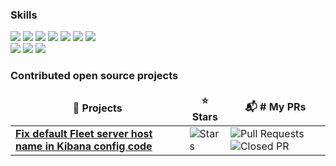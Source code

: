 <h3>Skills</h3>
<div align="left">
  <img src="https://img.shields.io/badge/Python-21375A?style=flat&logo=Python&logoColor=3776AB"/>
<img src="https://img.shields.io/badge/Kubernetes-21375A?style=flat&logo=Kubernetes&logoColor=326CE5"/>
<img src="https://img.shields.io/badge/Docker-21375A?style=flat&logo=Docker&logoColor=2496ED"/>
<img src="https://img.shields.io/badge/Pytorch-21375A?style=flat&logo=Pytorch&logoColor=EE4C2C"/>
<img src="https://img.shields.io/badge/Go-21375A?style=flat&logo=Go&logoColor=00ADD8"/>
<img src="https://img.shields.io/badge/Linux-21375A?style=flat&logo=Linux&logoColor=FCC624"/>
<img src="https://img.shields.io/badge/Airflow-21375A?style=flat&logo=ApacheAirflow&logoColor=017CEE"/>
</div>
<img src="https://img.shields.io/badge/PostgreSQL-21375A?style=flat&logo=PostgreSQL&logoColor=4169E1"/>
<img src="https://img.shields.io/badge/Elasticsearch-21375A?style=flat&logo=Elasticsearch&logoColor=005571"/>
<img src="https://img.shields.io/badge/MLflow-21375A?style=flat&logo=MLflow&logoColor=0194E2"/>
</div>

<h3>Contributed open source projects</h3>
<table>
  <thead align="center">
    <tr border: none;>
      <td><b>🎁 Projects</b></td>
      <td><b>⭐ Stars</b></td>
      <td><b>📬 # My PRs</b></td>
    </tr>
  </thead>
  <tbody>
    <tr>
      <td><a href="https://github.com/deviantony/docker-elk"><b>Fix default Fleet server host name in Kibana config code</b></a></td>
      <td><img alt="Stars" src="https://img.shields.io/github/stars/deviantony/docker-elk?style=flat-square&labelColor=343b41"/></td>
      <td><img alt="Pull Requests" src="https://img.shields.io/badge/-pull%20request-343b41?style=flat-square"><img alt="Closed PR" src="https://img.shields.io/badge/-1%20closed-dfb317?style=flat-square"></td>
    </tr>
